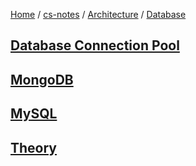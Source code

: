 [Home](https://mengxianbin.github.io) /
[cs-notes](https://mengxianbin.github.io/cs-notes/site) /
[Architecture](https://mengxianbin.github.io/cs-notes/site/Architecture) /
[Database](https://mengxianbin.github.io/cs-notes/site/Architecture/Database)

## [Database Connection Pool](https://mengxianbin.github.io/cs-notes/site/Architecture/Database/Database%20Connection%20Pool/)

## [MongoDB](https://mengxianbin.github.io/cs-notes/site/Architecture/Database/MongoDB/)

## [MySQL](https://mengxianbin.github.io/cs-notes/site/Architecture/Database/MySQL/)

## [Theory](https://mengxianbin.github.io/cs-notes/site/Architecture/Database/Theory/)
